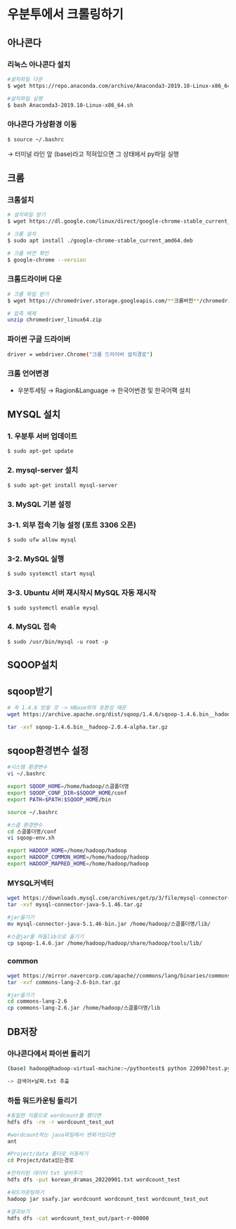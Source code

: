 # 우분투에서 크롤링하기

## 아나콘다

### 리눅스 아나콘다 설치

```bash
#설치파일 다운
$ wget https://repo.anaconda.com/archive/Anaconda3-2019.10-Linux-x86_64.sh

#설치파일 실행
$ bash Anaconda3-2019.10-Linux-x86_64.sh
```

### 아나콘다 가상환경 이동

```bash
$ source ~/.bashrc
```

→ 터미널 라인 앞 (base)라고 적혀있으면 그 상태에서 py파일 실행

## 크롬

### 크롬설치

```bash
# 설치파일 받기
$ wget https://dl.google.com/linux/direct/google-chrome-stable_current_amd64.deb 

# 크롬 설치
$ sudo apt install ./google-chrome-stable_current_amd64.deb 

# 크롬 버전 확인
$ google-chrome --version
```

### 크롬드라이버 다운

```bash
# 크롬 파일 받기
$ wget https://chromedriver.storage.googleapis.com/**크롬버전**/chromedriver_linux64.zip

# 압축 해제 
unzip chromedriver_linux64.zip
```

### 파이썬 구글 드라이버

```bash
driver = webdriver.Chrome("크롬 드라이버 설치경로")
```

### 크롬 언어변경

- 우분투세팅 → Ragion&Language → 한국어번경 및 한국어팩 설치

## MYSQL 설치

### 1. 우분투 서버 업데이트

```
$ sudo apt-get update
```

### 2. mysql-server 설치

```
$ sudo apt-get install mysql-server
```

### 3. MySQL 기본 설정

### 3-1. 외부 접속 기능 설정 (포트 3306 오픈)

```
$ sudo ufw allow mysql
```

### 3-2. MySQL 실행

```
$ sudo systemctl start mysql
```

### 3-3. Ubuntu 서버 재시작시 MySQL 자동 재시작

```
$ sudo systemctl enable mysql
```

### 4. MySQL 접속

```
$ sudo /usr/bin/mysql -u root -p
```

## SQOOP설치

## sqoop받기

```bash
# 꼭 1.4.6 받을 것 -> HBase와의 호환성 때문
wget https://archive.apache.org/dist/sqoop/1.4.6/sqoop-1.4.6.bin__hadoop-2.0.4-alpha.tar.gz

tar -xvf sqoop-1.4.6.bin__hadoop-2.0.4-alpha.tar.gz
```

## sqoop환경변수 설정

```bash
#시스템 환경변수
vi ~/.bashrc

export SQOOP_HOME=/home/hadoop/스쿱폴더명
export SQOOP_CONF_DIR=$SQOOP_HOME/conf
export PATH=$PATH:$SQOOP_HOME/bin

source ~/.bashrc

#스쿱 환경변수
cd 스쿱폴더명/conf
vi sqoop-env.sh

export HADOOP_HOME=/home/hadoop/hadoop
export HADOOP_COMMON_HOME=/home/hadoop/hadoop
export HADOOP_MAPRED_HOME=/home/hadoop/hadoop
```

### MYSQL커넥터

```bash
wget https://downloads.mysql.com/archives/get/p/3/file/mysql-connector-java-5.1.46.tar.gz
tar -xvf mysql-connector-java-5.1.46.tar.gz

#jar옮기기
mv mysql-connector-java-5.1.46-bin.jar /home/hadoop/스쿱폴더명/lib/

#스쿱jar를 하둡lib으로 옮기기
cp sqoop-1.4.6.jar /home/hadoop/hadoop/share/hadoop/tools/lib/
```

### common

```bash
wget https://mirror.navercorp.com/apache//commons/lang/binaries/commons-lang-2.6-bin.tar.gz
tar -xvf commons-lang-2.6-bin.tar.gz

#jar옮기기
cd commons-lang-2.6
cp commons-lang-2.6.jar /home/hadoop/스쿱폴더명/lib
```

## DB저장

### 아나콘다에서 파이썬 돌리기

```bash
(base) hadoop@hadoop-virtual-machine:~/pythontest$ python 220907test.py

-> 검색어+날짜.txt 추출
```

### 하둡 워드카운팅 돌리기

```bash
#동일한 이름으로 wordcount를 했다면
hdfs dfs -rm -r wordcount_test_out

#wordcount하는 java파일에서 변화가있다면
ant

#Project/data 폴더로 이동하기
cd Project/data있는경로

#전처리된 데이터 txt 넣어주기
hdfs dfs -put korean_dramas_20220901.txt wordcount_test

#워드카운팅하기
hadoop jar ssafy.jar wordcount wordcount_test wordcount_test_out

#결과보기
hdfs dfs -cat wordcount_test_out/part-r-00000
```